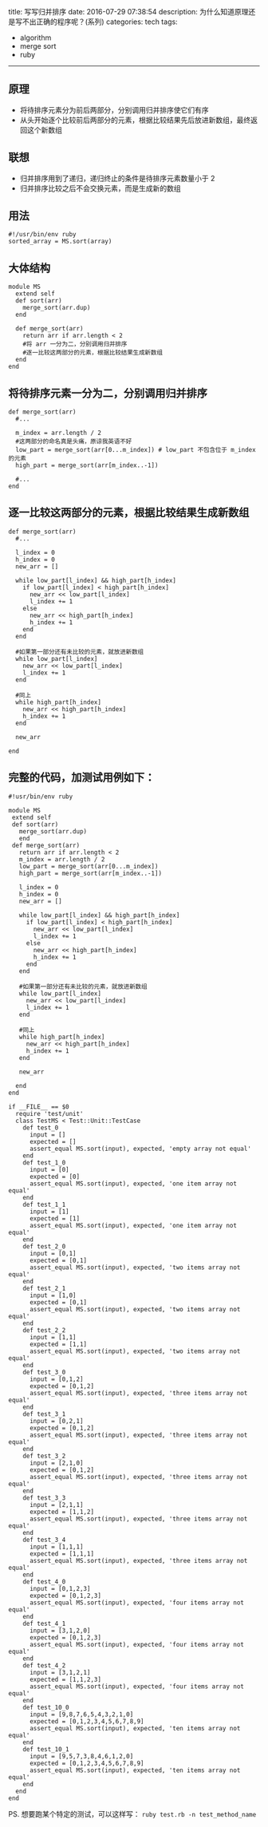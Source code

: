 title: 写写归并排序
date: 2016-07-29 07:38:54
description: 为什么知道原理还是写不出正确的程序呢？(系列)
categories: tech
tags:
- algorithm
- merge sort
- ruby
---

## 原理

- 将待排序元素分为前后两部分，分别调用归并排序使它们有序
- 从头开始逐个比较前后两部分的元素，根据比较结果先后放进新数组，最终返回这个新数组

## 联想

- 归并排序用到了递归，递归终止的条件是待排序元素数量小于 2
- 归并排序比较之后不会交换元素，而是生成新的数组

## 用法

    #!/usr/bin/env ruby
    sorted_array = MS.sort(array)

## 大体结构

    module MS
      extend self
      def sort(arr)
        merge_sort(arr.dup)
      end

      def merge_sort(arr)
        return arr if arr.length < 2
        #将 arr 一分为二，分别调用归并排序
        #逐一比较这两部分的元素，根据比较结果生成新数组
      end
    end

## 将待排序元素一分为二，分别调用归并排序

    def merge_sort(arr)
      #...
      
      m_index = arr.length / 2
      #这两部分的命名真是头痛，原谅我英语不好
      low_part = merge_sort(arr[0...m_index]) # low_part 不包含位于 m_index 的元素
      high_part = merge_sort(arr[m_index..-1])

      #...
    end

## 逐一比较这两部分的元素，根据比较结果生成新数组

    def merge_sort(arr)
      #...
      
      l_index = 0
      h_index = 0
      new_arr = []

      while low_part[l_index] && high_part[h_index]
        if low_part[l_index] < high_part[h_index]
          new_arr << low_part[l_index]
          l_index += 1
        else
          new_arr << high_part[h_index]
          h_index += 1
        end
      end

      #如果第一部分还有未比较的元素，就放进新数组
      while low_part[l_index]
        new_arr << low_part[l_index]
        l_index += 1
      end
      
      #同上
      while high_part[h_index]
        new_arr << high_part[h_index]
        h_index += 1
      end

      new_arr

    end

## 完整的代码，加测试用例如下：

    #!usr/bin/env ruby

    module MS
     extend self
     def sort(arr)
       merge_sort(arr.dup) 
       end
     def merge_sort(arr)
       return arr if arr.length < 2
       m_index = arr.length / 2
       low_part = merge_sort(arr[0...m_index])
       high_part = merge_sort(arr[m_index..-1])

       l_index = 0
       h_index = 0
       new_arr = []

       while low_part[l_index] && high_part[h_index]
         if low_part[l_index] < high_part[h_index]
           new_arr << low_part[l_index]
           l_index += 1
         else
           new_arr << high_part[h_index]
           h_index += 1
         end
       end

       #如果第一部分还有未比较的元素，就放进新数组
       while low_part[l_index]
         new_arr << low_part[l_index]
         l_index += 1
       end

       #同上
       while high_part[h_index]
         new_arr << high_part[h_index]
         h_index += 1
       end

       new_arr

      end
    end

    if __FILE__ == $0
      require 'test/unit'
      class TestMS < Test::Unit::TestCase
        def test_0
          input = []
          expected = []
          assert_equal MS.sort(input), expected, 'empty array not equal'
        end
        def test_1_0
          input = [0]
          expected = [0]
          assert_equal MS.sort(input), expected, 'one item array not equal'    
        end
        def test_1_1
          input = [1]
          expected = [1]
          assert_equal MS.sort(input), expected, 'one item array not equal'    
        end
        def test_2_0
          input = [0,1]
          expected = [0,1]
          assert_equal MS.sort(input), expected, 'two items array not equal'    
        end
        def test_2_1
          input = [1,0]
          expected = [0,1]
          assert_equal MS.sort(input), expected, 'two items array not equal'    
        end
        def test_2_2
          input = [1,1]
          expected = [1,1]
          assert_equal MS.sort(input), expected, 'two items array not equal'    
        end
        def test_3_0
          input = [0,1,2]
          expected = [0,1,2]
          assert_equal MS.sort(input), expected, 'three items array not equal'    
        end
        def test_3_1
          input = [0,2,1]
          expected = [0,1,2]
          assert_equal MS.sort(input), expected, 'three items array not equal'    
        end
        def test_3_2
          input = [2,1,0]
          expected = [0,1,2]
          assert_equal MS.sort(input), expected, 'three items array not equal'    
        end
        def test_3_3
          input = [2,1,1]
          expected = [1,1,2]
          assert_equal MS.sort(input), expected, 'three items array not equal'    
        end
        def test_3_4
          input = [1,1,1]
          expected = [1,1,1]
          assert_equal MS.sort(input), expected, 'three items array not equal'    
        end
        def test_4_0
          input = [0,1,2,3]
          expected = [0,1,2,3]
          assert_equal MS.sort(input), expected, 'four items array not equal'    
        end
        def test_4_1
          input = [3,1,2,0]
          expected = [0,1,2,3]
          assert_equal MS.sort(input), expected, 'four items array not equal'    
        end
        def test_4_2
          input = [3,1,2,1]
          expected = [1,1,2,3]
          assert_equal MS.sort(input), expected, 'four items array not equal'    
        end
        def test_10_0
          input = [9,8,7,6,5,4,3,2,1,0]
          expected = [0,1,2,3,4,5,6,7,8,9]
          assert_equal MS.sort(input), expected, 'ten items array not equal'    
        end
        def test_10_1
          input = [9,5,7,3,8,4,6,1,2,0]
          expected = [0,1,2,3,4,5,6,7,8,9]
          assert_equal MS.sort(input), expected, 'ten items array not equal'    
        end
      end
    end

PS. 想要跑某个特定的测试，可以这样写： `ruby test.rb -n test_method_name`